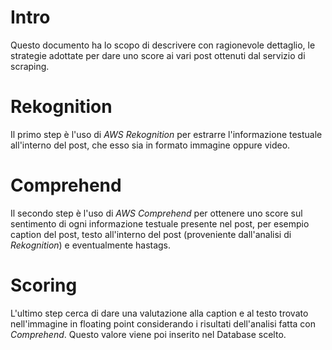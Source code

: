 # Intro

Questo documento ha lo scopo di descrivere con ragionevole dettaglio, le strategie adottate per dare uno score ai vari post ottenuti dal servizio di scraping.

# Rekognition

Il primo step è l'uso di *AWS Rekognition* per estrarre l'informazione testuale all'interno del post, che esso sia in formato immagine oppure video.

# Comprehend

Il secondo step è l'uso di *AWS Comprehend* per ottenere uno score sul sentimento di ogni informazione testuale presente nel post, per esempio caption del post, testo all'interno del post (proveniente dall'analisi di *Rekognition*) e eventualmente hastags.

# Scoring

L'ultimo step cerca di dare una valutazione alla caption e al testo trovato nell'immagine in floating point considerando i risultati dell'analisi fatta con *Comprehend*. Questo valore viene poi inserito nel Database scelto.

